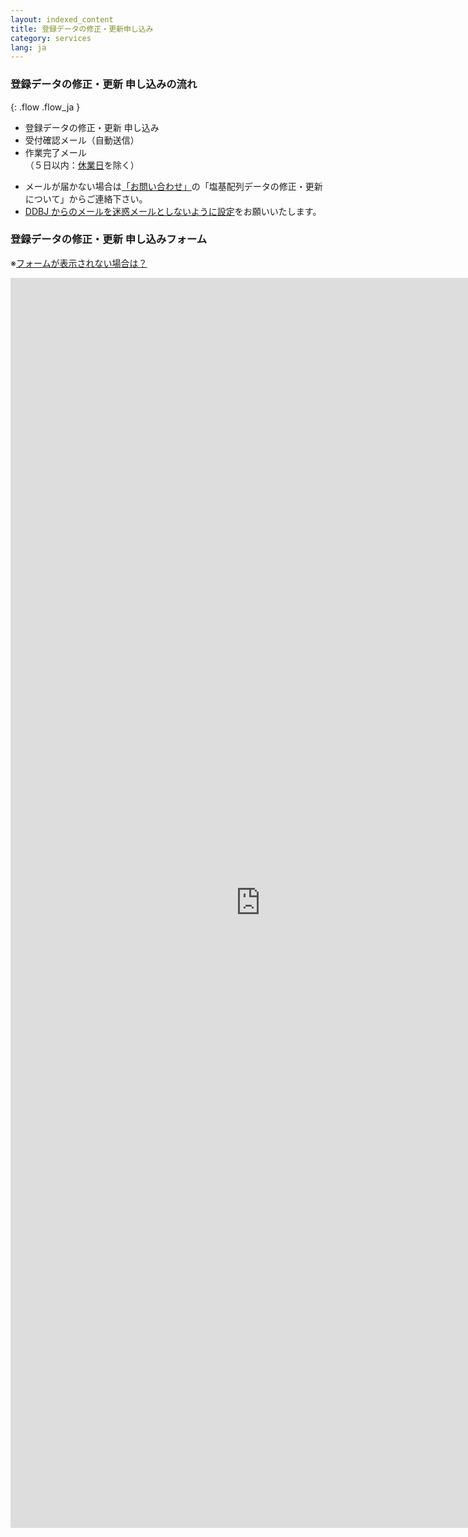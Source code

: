```yaml
---
layout: indexed_content
title: 登録データの修正・更新申し込み
category: services
lang: ja
---
```


### 登録データの修正・更新 申し込みの流れ <a name="flow"></a>

{: .flow .flow_ja }
- 登録データの修正・更新 申し込み
- 受付確認メール（自動送信）
- 作業完了メール  
  （５日以内：[休業日](/calendar.html)を除く）

<!-- end list -->

- メールが届かない場合は[「お問い合わせ」](/address.html)の「塩基配列データの修正・更新について」からご連絡下さい。
- [DDBJ からのメールを迷惑メールとしないように設定](/precautions.html)をお願いいたします。

### 登録データの修正・更新 申し込みフォーム

※[フォームが表示されない場合は？](/faq/ja/index.html#data-update-request-form-not-displayed)

<!--<iframe src="https://docs.google.com/forms/d/e/1FAIpQLSdQeCkBTfgDDLLOBjxGQVaMpoiuQKP1qrSSKuBYe1hypKfeaA/viewform?embedded=true" width="760" height="2000" frameborder="0" marginheight="0" marginwidth="0">読み込んでいます...</iframe>-->

<iframe src="https://docs.google.com/forms/d/e/1FAIpQLSfNnNRavoWTcuwU8S4g75vlb8o6mAsiFikN9o7veCLJ6DBD-g/viewform?embedded=true" width="800" height="2000" frameborder="0" marginheight="0" marginwidth="0">読み込んでいます...</iframe>
			</article>
			</div> <!-- #page_main -->
		</div><!-- #primary -->
